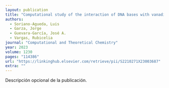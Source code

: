 ```yaml
---
layout: publication
title: "Computational study of the interaction of DNA bases with vanadium(IV) and (V) complexes derived from the anticancer VCp2Cl2"
authors:
  - Soriano-Agueda, Luis
  - Garza, Jorge
  - Guevara-García, José A.
  - Vargas, Rubicelia
journal: "Computational and Theoretical Chemistry"
year: 2023
volume: 1230
pages: "114386"
url: "https://linkinghub.elsevier.com/retrieve/pii/S2210271X23003687"
extra: ""
---
```


Descripción opcional de la publicación.
